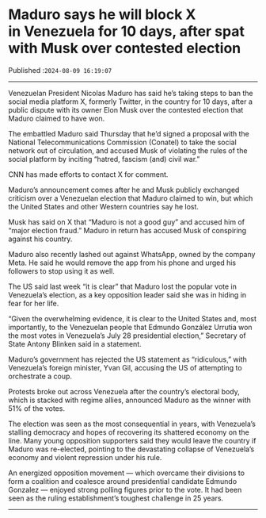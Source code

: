 # Maduro says he will block X in Venezuela for 10 days, after spat with Musk over contested election

Published :`2024-08-09 16:19:07`

---

Venezuelan President Nicolas Maduro has said he’s taking steps to ban the social media platform X, formerly Twitter, in the country for 10 days, after a public dispute with its owner Elon Musk over the contested election that Maduro claimed to have won.

The embattled Maduro said Thursday that he’d signed a proposal with the National Telecommunications Commission (Conatel) to take the social network out of circulation, and accused Musk of violating the rules of the social platform by inciting “hatred, fascism (and) civil war.”

CNN has made efforts to contact X for comment.

Maduro’s announcement comes after he and Musk publicly exchanged criticism over a Venezuelan election that Maduro claimed to win, but which the United States and other Western countries say he lost.

Musk has said on X that “Maduro is not a good guy” and accused him of “major election fraud.” Maduro in return has accused Musk of conspiring against his country.

Maduro also recently lashed out against WhatsApp, owned by the company Meta. He said he would remove the app from his phone and urged his followers to stop using it as well.

The US said last week “it is clear” that Maduro lost the popular vote in Venezuela’s election, as a key opposition leader said she was in hiding in fear for her life.

“Given the overwhelming evidence, it is clear to the United States and, most importantly, to the Venezuelan people that Edmundo González Urrutia won the most votes in Venezuela’s July 28 presidential election,” Secretary of State Antony Blinken said in a statement.

Maduro’s government has rejected the US statement as “ridiculous,” with Venezuela’s foreign minister, Yvan Gil, accusing the US of attempting to orchestrate a coup.

Protests broke out across Venezuela after the country’s electoral body, which is stacked with regime allies, announced Maduro as the winner with 51% of the votes.

The election was seen as the most consequential in years, with Venezuela’s stalling democracy and hopes of recovering its shattered economy on the line. Many young opposition supporters said they would leave the country if Maduro was re-elected, pointing to the devastating collapse of Venezuela’s economy and violent repression under his rule.

An energized opposition movement — which overcame their divisions to form a coalition and coalesce around presidential candidate Edmundo Gonzalez — enjoyed strong polling figures prior to the vote. It had been seen as the ruling establishment’s toughest challenge in 25 years.

---

